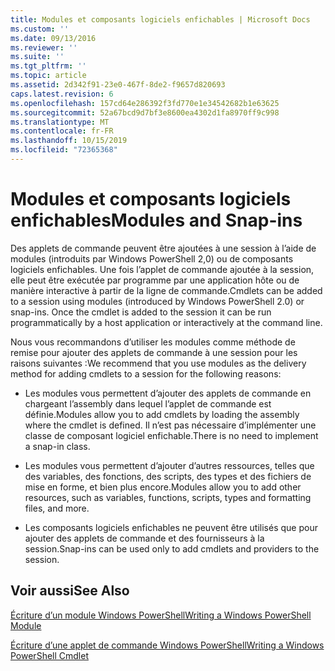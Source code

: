 ```yaml
---
title: Modules et composants logiciels enfichables | Microsoft Docs
ms.custom: ''
ms.date: 09/13/2016
ms.reviewer: ''
ms.suite: ''
ms.tgt_pltfrm: ''
ms.topic: article
ms.assetid: 2d342f91-23e0-467f-8de2-f9657d820693
caps.latest.revision: 6
ms.openlocfilehash: 157cd64e286392f3fd770e1e34542682b1e63625
ms.sourcegitcommit: 52a67bcd9d7bf3e8600ea4302d1fa8970ff9c998
ms.translationtype: MT
ms.contentlocale: fr-FR
ms.lasthandoff: 10/15/2019
ms.locfileid: "72365368"
---
```

# <a name="modules-and-snap-ins"></a><span data-ttu-id="b321b-102">Modules et composants logiciels enfichables</span><span class="sxs-lookup"><span data-stu-id="b321b-102">Modules and Snap-ins</span></span>

<span data-ttu-id="b321b-103">Des applets de commande peuvent être ajoutées à une session à l’aide de modules (introduits par Windows PowerShell 2,0) ou de composants logiciels enfichables. Une fois l’applet de commande ajoutée à la session, elle peut être exécutée par programme par une application hôte ou de manière interactive à partir de la ligne de commande.</span><span class="sxs-lookup"><span data-stu-id="b321b-103">Cmdlets can be added to a session using modules (introduced by Windows PowerShell 2.0) or snap-ins. Once the cmdlet is added to the session it can be run programmatically by a host application or interactively at the command line.</span></span>

<span data-ttu-id="b321b-104">Nous vous recommandons d’utiliser les modules comme méthode de remise pour ajouter des applets de commande à une session pour les raisons suivantes :</span><span class="sxs-lookup"><span data-stu-id="b321b-104">We recommend that you use modules as the delivery method for adding cmdlets to a session for the following reasons:</span></span>

- <span data-ttu-id="b321b-105">Les modules vous permettent d’ajouter des applets de commande en chargeant l’assembly dans lequel l’applet de commande est définie.</span><span class="sxs-lookup"><span data-stu-id="b321b-105">Modules allow you to add cmdlets by loading the assembly where the cmdlet is defined.</span></span> <span data-ttu-id="b321b-106">Il n’est pas nécessaire d’implémenter une classe de composant logiciel enfichable.</span><span class="sxs-lookup"><span data-stu-id="b321b-106">There is no need to implement a snap-in class.</span></span>

- <span data-ttu-id="b321b-107">Les modules vous permettent d’ajouter d’autres ressources, telles que des variables, des fonctions, des scripts, des types et des fichiers de mise en forme, et bien plus encore.</span><span class="sxs-lookup"><span data-stu-id="b321b-107">Modules allow you to add other resources, such as variables, functions, scripts, types and formatting files, and more.</span></span>

- <span data-ttu-id="b321b-108">Les composants logiciels enfichables ne peuvent être utilisés que pour ajouter des applets de commande et des fournisseurs à la session.</span><span class="sxs-lookup"><span data-stu-id="b321b-108">Snap-ins can be used only to add cmdlets and providers to the session.</span></span>

## <a name="see-also"></a><span data-ttu-id="b321b-109">Voir aussi</span><span class="sxs-lookup"><span data-stu-id="b321b-109">See Also</span></span>

[<span data-ttu-id="b321b-110">Écriture d’un module Windows PowerShell</span><span class="sxs-lookup"><span data-stu-id="b321b-110">Writing a Windows PowerShell Module</span></span>](../module/writing-a-windows-powershell-module.md)

[<span data-ttu-id="b321b-111">Écriture d’une applet de commande Windows PowerShell</span><span class="sxs-lookup"><span data-stu-id="b321b-111">Writing a Windows PowerShell Cmdlet</span></span>](./writing-a-windows-powershell-cmdlet.md)
